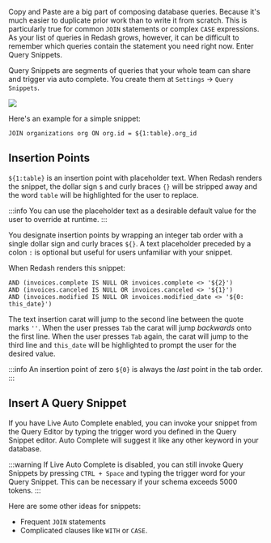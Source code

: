 
Copy and Paste are a big part of composing database queries. Because it's much easier to duplicate prior work than to write it from scratch. This is particularly true for common `JOIN` statements or complex `CASE` expressions. As your list of queries in Redash grows, however, it can be difficult to remember which queries contain the statement you need right now. Enter Query Snippets.

Query Snippets are segments of queries that your whole team can share and trigger via auto complete. You create them at `Settings` -> `Query Snippets`.

![](/static/images/docs/gitbook/Snippet.png)

Here's an example for a simple snippet:

```
JOIN organizations org ON org.id = ${1:table}.org_id
```

## Insertion Points

`${1:table}` is an insertion point with placeholder text. When Redash renders the snippet, the dollar sign `$` and curly braces `{}` will be stripped away and the word `table` will be highlighted for the user to replace.

:::info
You can use the placeholder text as a desirable default value for the user to override at runtime.
:::

You designate insertion points by wrapping an integer tab order with a single dollar sign and curly braces `${}`. A text placeholder preceded by a colon `:` is optional but useful for users unfamiliar with your snippet.

When Redash renders this snippet:

	AND (invoices.complete IS NULL OR invoices.complete <> '${2}')
	AND (invoices.canceled IS NULL OR invoices.canceled <> '${1}')
	AND (invoices.modified IS NULL OR invoices.modified_date <> '${0: this_date}')

The text insertion carat will jump to the second line between the quote marks `''`. When the user presses `Tab` the carat will jump *backwards* onto the first line. When the user presses `Tab` again, the carat will jump to the third line and `this_date` will be highlighted to prompt the user for the desired value.

:::info
An insertion point of zero `${0}` is always the *last* point in the tab order.
:::

## Insert A Query Snippet
If you have Live Auto Complete enabled, you can invoke your snippet from the Query Editor by typing the trigger word you defined in the Query Snippet editor. Auto Complete will suggest it like any other keyword in your database.

:::warning
If Live Auto Complete is disabled, you can still invoke Query Snippets by pressing `CTRL + Space` and typing the trigger word for your Query Snippet. This can be necessary if your schema exceeds 5000 tokens.
:::

Here are some other ideas for snippets:

  * Frequent `JOIN` statements
  * Complicated clauses like `WITH` or `CASE`.
